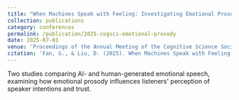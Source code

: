 ```yaml
---
title: "When Machines Speak with Feeling: Investigating Emotional Prosody, Authenticity, and Trust in AI vs. Human Voices (CCF B)"
collection: publications
category: conferences
permalink: /publication/2025-cogsci-emotional-prosody
date: 2025-07-01
venue: 'Proceedings of the Annual Meeting of the Cognitive Science Society (Vol. 47)'
citation: 'Fan, G., & Liu, D. (2025). When Machines Speak with Feeling: Investigating Emotional Prosody, Authenticity, and Trust in AI vs. Human Voices. In <i>Proceedings of the Annual Meeting of the Cognitive Science Society</i> (Vol. 47).'
---
```


Two studies comparing AI- and human-generated emotional speech, examining how emotional prosody influences listeners' perception of speaker intentions and trust.

